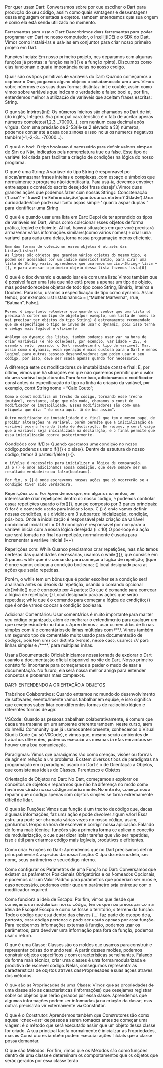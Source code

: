 Por quer usasr Dart:
    Conversamos sobre por que escolher o Dart para produção do seu código, assim como quais vantagens e desvantagens dessa linguagem orientada a objetos. Também entendemos qual sua origem e como ela está sendo utilizado no momento.

Ferramentas para usar o Dart:
 Descobrimos duas ferramentas para poder programar em Dart no nosso computador, o Intellij(IDE) e o SDK do Dart. Vimos como instalá-las e usá-las em conjuntos para criar nosso primeiro projeto em Dart.

Funções Inciais:
    Em nosso primeiro projeto, nos deparamos com algumas funções já prontas: a função main(){} e a função rpint(). Discutmos como elas funcionam e qual a importância delas no nosso código.

Quais são os tipos primitivos de variáveis do Dart:
    Quando começamos a explorar o Dart, pegamos alguns objetos e estudamos ele um a um. Vimos sobre núermos e as suas duas formas distintas: int e double, assim como vimos sobre variáveis que indicam o verdadeiro e falso: bool e , por fim, entendemos melhor a utilização de variáveis que aceitam frases escritas: String.

O que são Inteiros(int):
    Os números Inteiros são chamados no Dart de int (do inglês, Integer).
    Sua principal característica é o fato de aceitar apenas números completos(1,2,3...70000...), sem nenhum casa decimal após vírgula.
    Com uma precisão de 2^53(lê-se:2 elevado a 53) números, podemos contar até a casa dos zilhões e isso inclui os números negativos também(-1,-2,-3...-70000...).

O que é o bool: 
    O tipo booleano é necessário para definir valores simples de Sim ou Não, indicados pela nomenclatura true ou false. Esse tipo de variável foi criada para facilitar a criação de condições na lógica do nosso programa.

O que é uma String:
    A variável do tipo String é responsavel por alocar/armazenar frases inteiras e complexas, com espaço e símbolos que normalmente o programa não identificaria. Para usá-la, devemos envolver entre aspas o conteúdo escrito desejado('frase deseja').Vimos duas grandes ações que podemos fazer com nossas Strings: Concatenação ('frase1' + 'frase2') e Referenciação('quantos anos ela tem? $idade').Uma curiosidade:Você pode usar tanto aspas simple ' quanto aspas duplas " para identificar uma String


O que é e quando usar uma lista em Dart:
    Depoi de ter aprendido os tipos de variáveis em Dart, vimos como colecionar esses objetos de forma prática, legível e eficiente. Afinal, haverá situações em que você precisará armazenar várias informações similares(como vários nomes) e criar uma variável para cada uma delas, torna nossa programação menos eficiente.

    Uma das formas de colecionar esses objetos é através das Listas(List<>)!
    As listas são objetos que guardam vários objetos do mesmo tipo, e podem ser acessados por um índice numeríco! Então, para cirar uma lista de String vazia, aprendemos que usaremos um List<String> lista = [], e para acessar o primeiro objeto dessa lista fazemos lista[0]

O que é o tipo dynamic e quando jsar ele com uma lista:
    Vimos também que é possivel fazer uma lista que não está presa a apenas um tipo de objeto, mas podendo receber objetos de todo tipo como String, Binário, Inteiros e Doubles. Para isso, usamos a especificação de tipo como dynamic. Assim temos, por exemplo: List<dynamic> listaDinamica = [“Mulher Maravilha”, True, “Batman”, False].

    Porem, é importante relembrar que quando se souber que uma lista só precisará conter um tipo de objeto(por exemplo, uma lista de nomes só vai precisar ter objetos do tipo String) é estremamente recomendado que se especifique o tipo ao invés de usar o dynamic, pois isso torna o código mais legível e eficiente

    Análogo ao dynamic das listas, também podemos usar var na hora de criar variáveis (e não coleções), por exemplo, var idade = 25;, e usando o valor passado, o Dart reconhecerá o tipo da variável. Mas, assim como o dynamic, essa operação é mais custosa para o Dart e menos legível para outras pessoas desenvolvedoras que podem usar o seu código, por isso, deve ser usada apenas quando for necessário.


A diferença entre os modificadores de imutabilidade const e final:
    E, por último, vimos que há situações em que não queremos permitir que o valor de uma variável seja alterado. Para fazer isso, adicionamos o modificador const antes da especificação do tipo na linha da criação da variável, por exemplo, const String nome = “Caio Couto”;

    Como o const modifica um trecho do código, tornando esse trecho imutável, constante, algo que não muda, chamamos o const de modificador de imutabilidade. Esses modificadores são como uma etiqueta que diz: “não mexa aqui, tô de boa assim”.

    Outro modificador de imutabilidade é o final que tem o mesmo papel de proibir alterações na variável, porém permite que a inicialização da variável ocorra fora da linha de declaração. Em resumo, o const exige que a variável seja inicializada na declaração, e o final permite que essa inicialização ocorra posteriormente.



Condições com If/Else
    Quando queremos uma condição no nosso código,podemos usar o if(){} e o else{}. Dentro da estrutura do nosso código, temos 3 partes:if/else () {}.

    o if/else é necessário para inicializar a lógica de comparação.
    Já o () é onde adicionamos nossa condição, que deve sempre ser um resultado verdadeiro ou falso(booleano).

    Por fim, o {} é onde escrevemos nossas ações que só ocorrerão se a condição tiver sido verdadeira.

Repetições com: For
    Aprendemos que, em alguns momentos, pe interessante criar repetições dentro do nosso código, e podemos controlar essas repetições usando o for(){}, que pe composto por 3 partes principais:
        O for é o comando usado para iniciar o loop.
        O () é onde vamos definir nossas condições, e é dividido em 3 subpartes: inicialização, condição, pós-loop.
        Onde a inicialização é responsável pela criação da variável condicional inicial (int i = 0)
        A condição é responsável por comparar a variável inicial com a nossa lógica desejada (i < 10)
        O pós-loop é a ação que será tomada no final da repetição, normalmente é usada para incrementar a variável inicial (i++)

Repetições com: While
    Quando precisamos criar repetições, mas não temos certezas das quantidades necessárias, usamos o while(){}, que consiste em 3 partes:
    while que é o comando para começar a lógica de repetição;
    ()que é onde vamos colocar a condição booleana;
    {} local designado para as ações que serão repetidas.

Porém, o while tem um bônus que é poder escolher se a condição será analisada antes ou depois da repetição, usando o comando opcional do{}while() que é composto por 4 partes:
    Do que é comando para começar a lógica de repetição;
    {} Local designado para as ações que serão repetidas;
    while que é o comando para começar a lógica de condição;
    () que é onde vamos colocar a condição booleana.


Adicionar Comentários:
    Usar comentários é muito importante para manter seu código organizado, além de melhorar o entendimento para qualquer um que deseje estudá-lo no futuro. Aprendemos a usar comentários de linhas simples com // e comentários de linhas múltiplas com /**/. Vimos também um segundo tipo de comentário muito usado para documentação de códigos, pois tem uma cor distinta (verde), nesse caso, usamos /// para linhas simples e /****/ para múltiplas linhas.

Usar a Documentação Oficial:
    Iniciamos nossa jornada de explorar o Dart usando a documentação oficial disponível no site do Dart. Nosso primeiro contato foi importante para começarmos a perder o medo de usar a documentação. No futuro, ela será nossa melhor amiga para entender conceitos e problemas mais complexos.





DART: ENTENDENDO A ORIENTAÇÃO A OBJETOS


Trabalhos Colaborativos:
    Quando entramos no mundo do desenvolvimento de softwares, eventualmente vamos trabalhar em equipe, e isso significa que devemos saber lidar com diferentes formas de raciocínio lógico e diferentes formas de agir.


VSCode:
    Quando as pessoas trabalham colaborativamente, é comum que cada uma trabalhe em um ambiente diferente também! Neste curso, além do IntelliJ Community, que já usamos anteriormente, conhecemos o Visual Studio Code (ou só VSCode), e vimos que, mesmo sendo ambientes de trabalhos diferentes, podemos executar as mesmas tarefas em ambos se houver uma boa comunicação.

Paradigmas:
    Vimos que paradigmas são como crenças, visões ou formas de agir em relação a um problema. Existem diversos tipos de paradigmas na programação em o paradigma usado no Dart é o de Orientação a Objetos, que consiste nas ideias de Classes, Parentesco e Objetos

Orientação de Objetos no Dart:
    No Dart, começamos a explorar os conceitos de objetos e reparamos que não há diferença no modo como havíamos cirado nosso código anteriormente. No entanto, começamos a reparar que o código apenas com objetos simples se torna extremamente difícil de lidar.


O que são Funções:
    Vimos que função é um trecho de código que, dadas algumas informações, faz uma ação e pode devolver algum valor! Essa estrutura pode ser chamada várias vezes no nosso código, assim, ganharmos tempo na hora de escrever e corrigir nossa aplicação. Falando de forma mais técnica: funções são a primeira forma de aplicar o conceito de modularização, o que quer dizer isolar tarefas que vão ser repetidas, isso é útil para criarmos código mais legíveis, produtivos e eficientes.

Como criar Funções no Dart:
    Aprendemos que no Dart precisamos definir principalmente 4 aspectos da nossa função: O tipo do retorno dela, seu nome, seus parâmetros e seu código interno.

Como configurar os Parâmetros de uma Função no Dart:
    Conversamos que existem os parâmetros Posicionais Obrigatórios e os Nomeados Opcionais, e podemos dar um Valor Padrão para parâmetros que poderiam ser nulos e, caso necessário, podemos exigir que um parâmetro seja entregue com o modificador required.

Como funciona a ideia de Escopo:
    Por fim, vimos que desde que começamos a modularizar nosso código, temos que nos preocupar com a ideia de Escopo! Escopo é como se fosse o território, o terreno da função. Todo o código que está dentro das chaves {...} faz parte do escopo dela, portanto, esse código pertence e pode ser usado apenas por essa função. Para recebermos informações externas à função, podemos usar os parâmetros; para devolver uma informação para fora da função, podemos usar o return.




O que é uma Classe:
        Classes são os moldes que usamos para construir e representar coisas do mundo real. A partir desses moldes, podemos construir objetos específicos e com características semelhantes. Falando de forma mais técnica, criar uma classes é uma forma modularizada e produtiva de escrever código. Nelas, conseguimos representar as características de objetos através das Propriedades e suas ações através dos métodos.

 O que são as Propriedades de uma Classe:
    Vimos que as propriedades de uma classe são as características (informações) que desejamos registrar sobre os objetos que serão gerados por essa classe. Aprendemos que algumas informações podem ser informadas já na criação da classe, mas outras precisarão vir externamente via Construtor.

O que é o Construtor:
    Aprendemos também que Construtores são como aquele “check-list” de passos a serem tomados antes de começar uma viagem: é o método que será executado assim que um objeto dessa classe for criado. A sua principal tarefa normalmente é inicializar as Propriedades, mas os Construtores também podem executar ações iniciais que a classe possa demandar.

O que são Métodos:
    Por fim, vimos que os Métodos são como funções dentro de uma classe e determinam os comportamentos que os objetos que serão gerados por essa classe terão